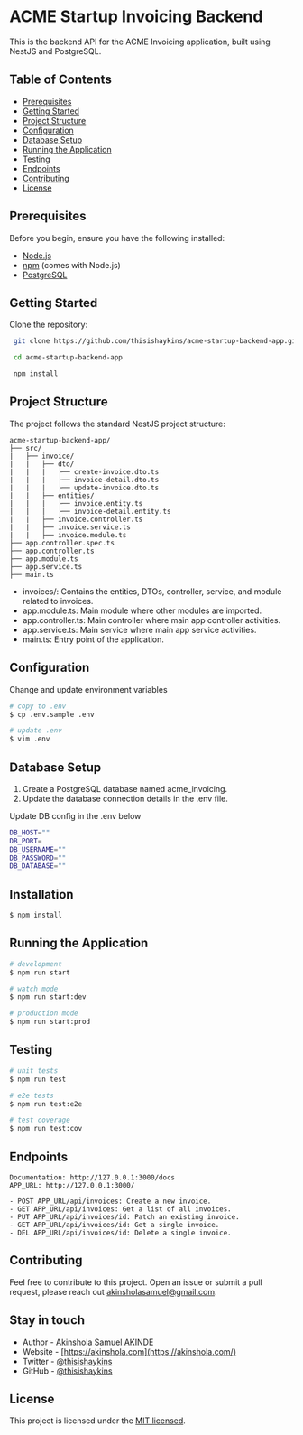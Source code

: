 # ACME Startup Invoicing Backend

This is the backend API for the ACME Invoicing application, built using NestJS and PostgreSQL.

## Table of Contents

- [Prerequisites](#prerequisites)
- [Getting Started](#getting-started)
- [Project Structure](#project-structure)
- [Configuration](#configuration)
- [Database Setup](#database-setup)
- [Running the Application](#running-the-application)
- [Testing](#testing)
- [Endpoints](#endpoints)
- [Contributing](#contributing)
- [License](#license)

## Prerequisites

Before you begin, ensure you have the following installed:

- [Node.js](https://nodejs.org/)
- [npm](https://www.npmjs.com/) (comes with Node.js)
- [PostgreSQL](https://www.postgresql.org/)

## Getting Started
Clone the repository:

  ```bash
   git clone https://github.com/thisishaykins/acme-startup-backend-app.git

   cd acme-startup-backend-app

   npm install 
  ```

## Project Structure
The project follows the standard NestJS project structure:
```
acme-startup-backend-app/
├── src/
|   ├── invoice/
|   |   ├── dto/
|   |   |   ├── create-invoice.dto.ts
|   |   |   ├── invoice-detail.dto.ts
|   |   |   ├── update-invoice.dto.ts
|   |   ├── entities/
|   |   |   ├── invoice.entity.ts
|   |   |   ├── invoice-detail.entity.ts
|   |   ├── invoice.controller.ts
|   |   ├── invoice.service.ts
|   |   ├── invoice.module.ts
├── app.controller.spec.ts
├── app.controller.ts
├── app.module.ts
├── app.service.ts
├── main.ts

```
- invoices/: Contains the entities, DTOs, controller, service, and module related to invoices.
- app.module.ts: Main module where other modules are imported.
- app.controller.ts: Main controller where main app controller activities.
- app.service.ts: Main service where main app service activities.
- main.ts: Entry point of the application.



## Configuration
Change and update environment variables

```bash
# copy to .env
$ cp .env.sample .env

# update .env
$ vim .env
```

## Database Setup

1. Create a PostgreSQL database named acme_invoicing.
2. Update the database connection details in the .env file. 

Update DB config in the .env below

```bash
DB_HOST=""
DB_PORT=
DB_USERNAME=""
DB_PASSWORD=""
DB_DATABASE=""
```


## Installation

```bash
$ npm install
```

## Running the Application

```bash
# development
$ npm run start

# watch mode
$ npm run start:dev

# production mode
$ npm run start:prod
```

## Testing

```bash
# unit tests
$ npm run test

# e2e tests
$ npm run test:e2e

# test coverage
$ npm run test:cov
```

## Endpoints
```
Documentation: http://127.0.0.1:3000/docs
APP_URL: http://127.0.0.1:3000/

- POST APP_URL/api/invoices: Create a new invoice.
- GET APP_URL/api/invoices: Get a list of all invoices.
- PUT APP_URL/api/invoices/id: Patch an existing invoice.
- GET APP_URL/api/invoices/id: Get a single invoice.
- DEL APP_URL/api/invoices/id: Delete a single invoice.
```

## Contributing

Feel free to contribute to this project. Open an issue or submit a pull request, please reach out [akinsholasamuel@gmail.com](mailto:akinsholasamuel@gmail.com).

## Stay in touch

- Author - [Akinshola Samuel AKINDE](https://linkedin.com/in/akinshola)
- Website - [https://akinshola.com](https://akinshola.com/)
- Twitter - [@thisishaykins](https://twitter.com/thisishaykins)
- GitHub - [@thisishaykins](https://github.com/thisishaykins)

## License

This project is licensed under the [MIT licensed](LICENSE).
